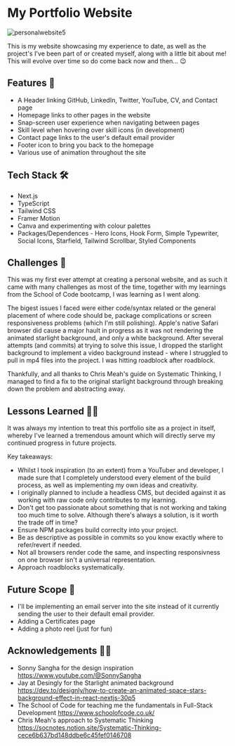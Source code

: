 # My Portfolio Website
![personalwebsite5](https://github.com/Niklikescode/portfolio/assets/142637426/c3dc511c-48eb-4b9f-90a0-9f73d8da056d)

This is my website showcasing my experience to date, as well as the project's I've been part of or created myself, along with a little bit about me!
This will evolve over time so do come back now and then... 😉

## Features 📱

- A Header linking GitHub, LinkedIn, Twitter, YouTube, CV, and Contact page
- Homepage links to other pages in the website
- Snap-screen user experience when navigating between pages
- Skill level when hovering over skill icons (in development)
- Contact page links to the user's default email provider
- Footer icon to bring you back to the homepage 
- Various use of animation throughout the site

## Tech Stack 🛠️

- Next.js
- TypeScript
- Tailwind CSS
- Framer Motion
- Canva and experimenting with colour palettes
- Packages/Dependences - Hero Icons, Hook Form, Simple Typewriter, Social Icons, Starfield, Tailwind Scrollbar, Styled Components

## Challenges 🤔

This was my first ever attempt at creating a personal website, and as such it came with many challenges as most of the time, together with my learnings from the School of Code bootcamp, I was learning as I went along.

The bigest issues I faced were either code/syntax related or the general placement of where code should be, package complications or screen responsiveness problems (which I'm still polishing). Apple's native Safari browser did cause a major hault in progress as it was not rendering the animated starlight background, and only a white background. After several attempts (and commits) at trying to solve this issue, I dropped the starlight background to implement a video background instead - where I struggled to pull in mp4 files into the project. I was hitting roadblock after roadblock.

Thankfully, and all thanks to Chris Meah's guide on Systematic Thinking, I managed to find a fix to the original starlight background through breaking down the problem and abstracting away.

## Lessons Learned ✍🏽

It was always my intention to treat this portfolio site as a project in itself, whereby I've learned a tremendous amount which will directly serve my continued progress in future projects. 

Key takeaways:
- Whilst I took inspiration (to an extent) from a YouTuber and developer, I made sure that I completely understood every element of the build process, as well as implementing my own ideas and creativity.
- I originally planned to include a headless CMS, but decided against it as working with raw code only contributes to my learning.
- Don't get too passionate about something that is not working and taking too much time to solve. Although there's always a solution, is it worth the trade off in time?
- Ensure NPM packages build correclty into your project.
- Be as descriptive as possible in commits so you know exactly where to refer/revert if needed.
- Not all browsers render code the same, and inspecting responsivness on one browser isn't a universal representation.
- Approach roadblocks systematically.

## Future Scope 🤖

- I'll be implementing an email server into the site instead of it currently sending the user to their default email provider.
- Adding a Certificates page
- Adding a photo reel (just for fun)

## Acknowledgements 👏🏽

 - Sonny Sangha for the design inspiration https://www.youtube.com/@SonnySangha
 - Jay at Desingly for the Starlight animated background https://dev.to/designly/how-to-create-an-animated-space-stars-background-effect-in-react-nextjs-30p5
 - The School of Code for teaching me the fundamentals in Full-Stack Development https://www.schoolofcode.co.uk/
 - Chris Meah's approach to Systematic Thinking https://socnotes.notion.site/Systematic-Thinking-cece6b637bd148ddbe6c45fef0146708
